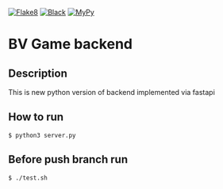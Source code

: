 [![Flake8](https://github.com/BattleVerseIo/GameBack/actions/workflows/flake8.yml/badge.svg)](https://github.com/BattleVerseIo/GameBack/actions/workflows/flake8.yml)
[![Black](https://github.com/BattleVerseIo/GameBack/actions/workflows/black.yml/badge.svg)](https://github.com/BattleVerseIo/GameBack/actions/workflows/black.yml)
[![MyPy](https://github.com/BattleVerseIo/GameBack/actions/workflows/mypy.yml/badge.svg)](https://github.com/BattleVerseIo/GameBack/actions/workflows/mypy.yml)
# BV Game backend

## Description
This is new python version of backend implemented via fastapi


## How to run  

    $ python3 server.py

## Before push branch run
    $ ./test.sh